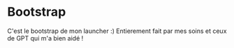 # Bootstrap
C'est le bootstrap de mon launcher :) Entierement fait par mes soins et ceux de GPT qui m'a bien aidé !
